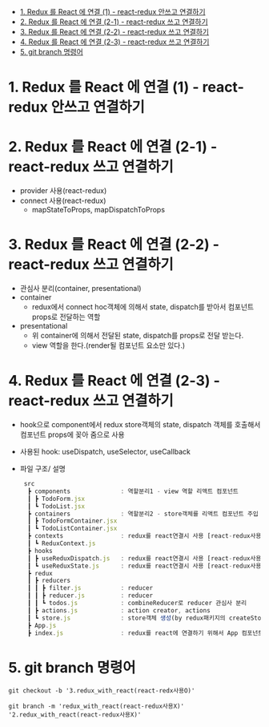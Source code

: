 - [1. Redux 를 React 에 연결 (1) - react-redux 안쓰고 연결하기](#1-redux-를-react-에-연결-1---react-redux-안쓰고-연결하기)
- [2. Redux 를 React 에 연결 (2-1) - react-redux 쓰고 연결하기](#2-redux-를-react-에-연결-2-1---react-redux-쓰고-연결하기)
- [3. Redux 를 React 에 연결 (2-2) - react-redux 쓰고 연결하기](#3-redux-를-react-에-연결-2-2---react-redux-쓰고-연결하기)
- [4. Redux 를 React 에 연결 (2-3) - react-redux 쓰고 연결하기](#4-redux-를-react-에-연결-2-3---react-redux-쓰고-연결하기)
- [5. git branch 명령어](#5-git-branch-명령어)

# 1. Redux 를 React 에 연결 (1) - react-redux 안쓰고 연결하기

# 2. Redux 를 React 에 연결 (2-1) - react-redux 쓰고 연결하기

- provider 사용(react-redux)
- connect 사용(react-redux)
  - mapStateToProps, mapDispatchToProps

# 3. Redux 를 React 에 연결 (2-2) - react-redux 쓰고 연결하기

- 관심사 분리(container, presentational)
- container
  - redux에서 connect hoc객체에 의해서 state, dispatch를 받아서 컴포넌트 props로 전달하는 역할
- presentational
  - 위 container에 의해서 전달된 state, dispatch를 props로 전달 받는다.
  - view 역할을 한다.(render될 컴포넌트 요소만 있다.)

# 4. Redux 를 React 에 연결 (2-3) - react-redux 쓰고 연결하기

- hook으로 component에서 redux store객체의 state, dispatch 객체를 호출해서 컴포넌트 props에 꽂아 줌으로 사용
- 사용된 hook: useDispatch, useSelector, useCallback
- 파일 구조/ 설명

  ```js
   src
    ┣ components              : 역할분리1 - view 역할 리액트 컴포넌트
    ┃ ┣ TodoForm.jsx
    ┃ ┗ TodoList.jsx
    ┣ containers              : 역할분리2 - store객체를 리액트 컴포넌트 주입
    ┃ ┣ TodoFormContainer.jsx
    ┃ ┗ TodoListContainer.jsx
    ┣ contexts                : redux를 react연결시 사용 [react-redux사용X]
    ┃ ┗ ReduxContext.js
    ┣ hooks
    ┃ ┣ useReduxDispatch.js   : redux를 react연결시 사용 [react-redux사용X] - store객체의 dispatch 함수 가져올때 
    ┃ ┗ useReduxState.js      : redux를 react연결시 사용 [react-redux사용X] - store객체의 state 값 가져올때 
    ┣ redux
    ┃ ┣ reducers
    ┃ ┃ ┣ filter.js           : reducer
    ┃ ┃ ┣ reducer.js          : reducer
    ┃ ┃ ┗ todos.js            : combineReducer로 reducer 관심사 분리
    ┃ ┣ actions.js            : action creator, actions 
    ┃ ┗ store.js              : store객체 생성(by redux패키지의 createStore함수에 reducer 주입)
    ┣ App.js                  
    ┣ index.js                : redux를 react에 연결하기 위해서 App 컴포넌트를 감싼다.
  ```

# 5. git branch 명령어

```
git checkout -b '3.redux_with_react(react-redx사용O)'

git branch -m 'redux_with_react(react-redux사용X)' '2.redux_with_react(react-redux사용X)'
```
